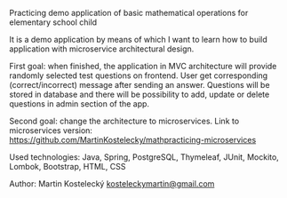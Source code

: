 Practicing demo application of basic mathematical operations for elementary school child

It is a demo application by means of which I want to learn how to build application with microservice architectural design. 

First goal: when finished, the application in MVC architecture will provide randomly selected test questions on frontend. 
User get corresponding (correct/incorrect) message after sending an answer. 
Questions will be stored in database and there will be possibility to add, update or delete questions in admin section of the app.

Second goal: change the architecture to microservices. Link to microservices version: https://github.com/MartinKostelecky/mathpracticing-microservices

Used technologies: Java, Spring, PostgreSQL, Thymeleaf, JUnit, Mockito, Lombok, Bootstrap, HTML, CSS

Author: Martin Kostelecký kosteleckymartin@gmail.com